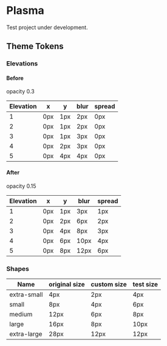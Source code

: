 # Plasma

Test project under development.

## Theme Tokens

### Elevations

#### Before

opacity 0.3

| Elevation | x   | y   | blur | spread |
| --------- | --- | --- | ---- | ------ |
| 1         | 0px | 1px | 2px  | 0px    |
| 2         | 0px | 1px | 2px  | 0px    |
| 3         | 0px | 1px | 3px  | 0px    |
| 4         | 0px | 2px | 3px  | 0px    |
| 5         | 0px | 4px | 4px  | 0px    |

#### After

opacity 0.15

| Elevation | x   | y   | blur | spread |
| --------- | --- | --- | ---- | ------ |
| 1         | 0px | 1px | 3px  | 1px    |
| 2         | 0px | 2px | 6px  | 2px    |
| 3         | 0px | 4px | 8px  | 3px    |
| 4         | 0px | 6px | 10px | 4px    |
| 5         | 0px | 8px | 12px | 6px    |

### Shapes

| Name        | original size | custom size | test size |
| ----------- | ------------- | ----------- | --------- |
| extra-small | 4px           | 2px         | 4px       |
| small       | 8px           | 4px         | 6px       |
| medium      | 12px          | 6px         | 8px       |
| large       | 16px          | 8px         | 10px      |
| extra-large | 28px          | 12px        | 12px      |
